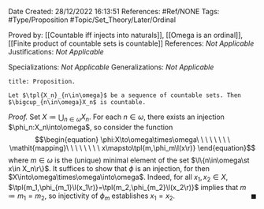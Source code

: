 <div class="topSpace"></div>

Date Created: 28/12/2022 16:13:51
References: #Ref/NONE
Tags: #Type/Proposition #Topic/Set_Theory/Later/Ordinal

Proved by: [[Countable iff injects into naturals]], [[Omega is an ordinal]], [[Finite product of countable sets is countable]]
References: <i>Not Applicable</i>
Justifications: <i>Not Applicable</i>

Specializations: <i>Not Applicable</i>
Generalizations: <i>Not Applicable</i>

``` ad-Proposition
title: Proposition.

Let $\tpl{X_n}_{n\in\omega}$ be a sequence of countable sets. Then $\bigcup_{n\in\omega}X_n$ is countable.

```

<i>Proof.</i> Set $X\coloneqq\bigcup_{n\in\omega}X_n$. For each $n\in\omega$, there exists an injection $\phi_n:X_n\into\omega$, so consider the function
$$\begin{equation}
    \phi:X\to\omega\times\omega\ \ \ \ \ \ \ \ \mathit{mapping}\ \ \ \ \ \ \ \ x\mapsto\tpl{m,\phi_m\l(x\r)}
\end{equation}$$
where $m\in\omega$ is the (unique) minimal element of the set $\l\{n\in\omega\st x\in X_n\r\}$. It suffices to show that $\phi$ is an injection, for then $X\into\omega\times\omega\into\omega$. Indeed, for all $x_1,x_2\in X$, $\tpl{m_1,\phi_{m_1}\l(x_1\r)}=\tpl{m_2,\phi_{m_2}\l(x_2\r)}$ implies that $m\coloneqq m_1=m_2$, so injectivity of $\phi_m$ establishes $x_1=x_2$.<span style="float:right;">$\blacksquare$</span>

